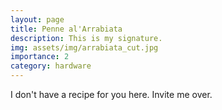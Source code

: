 ```yaml
---
layout: page
title: Penne al'Arrabiata
description: This is my signature.
img: assets/img/arrabiata_cut.jpg
importance: 2
category: hardware
---
```


I don't have a recipe for you here. Invite me over.
